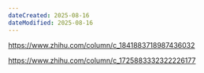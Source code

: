 ```yaml
---
dateCreated: 2025-08-16
dateModified: 2025-08-16
---
```


https://www.zhihu.com/column/c_1841883718987436032

https://www.zhihu.com/column/c_1725883332322226177

